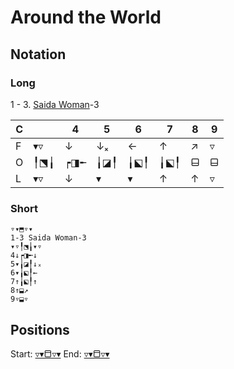 # Around the World
## Notation
### Long
1 - 3. [Saida Woman](Figures/Fundamentals/Saida%20Woman.md)-3

| C   |     | 4   | 5   | 6   | 7   | 8   | 9   |
| --- | --- | --- | --- | --- | --- | --- | --- |
| F   | ▾▿ | ↓   | ↓ₓ  | ←   | ↑   | ↗   | ▿   |
| O   | ╿⬔╽   | ┍◨╾ | ╽◪╿ | ╽⬕╿ | ╽⬕╿ | ⬓   | ⬓   |
| L   | ▾▿  | ↓   | ▾   | ▾   | ↑   | ↑   | ▿   |

### Short

```
▿▾⬒▿▾
1-3 Saida Woman-3
▾▿╿⬔╽▾▿
4↓┍◨╾↓
5▾╽◪╿↓ₓ
6▾╽⬕╿←
7↑╽⬕╿↑
8↑⬓↗
9▿⬓▿
```

## Positions
Start: [▿▾⬒▿▾](Positions/Closed/▿▾⬒▿▾.md) 
End: [▿▾⬒▿▾](Positions/Closed/▿▾⬒▿▾.md) 